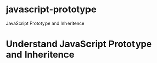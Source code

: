 # javascript-prototype
JavaScript Prototype and Inheritence

# Understand JavaScript Prototype and Inheritence
